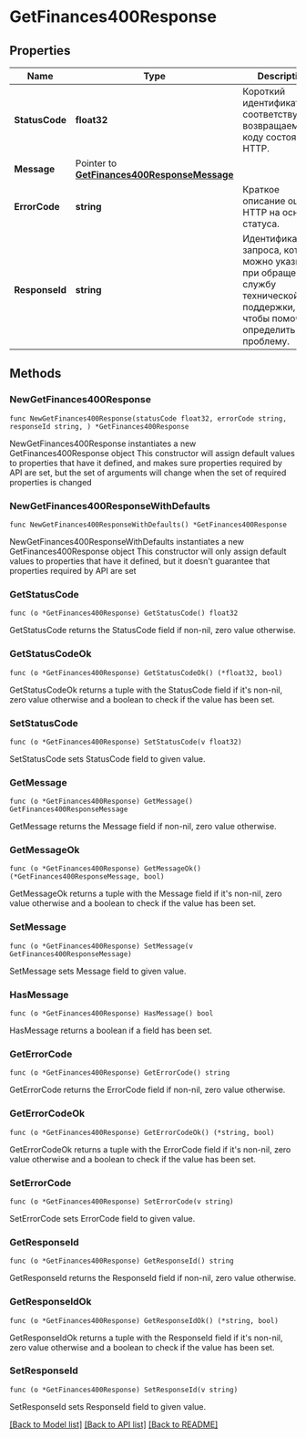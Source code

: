# GetFinances400Response

## Properties

Name | Type | Description | Notes
------------ | ------------- | ------------- | -------------
**StatusCode** | **float32** | Короткий идентификатор, соответствующий возвращаемому коду состояния HTTP. | 
**Message** | Pointer to [**GetFinances400ResponseMessage**](GetFinances400ResponseMessage.md) |  | [optional] 
**ErrorCode** | **string** | Краткое описание ошибки HTTP на основе статуса. | 
**ResponseId** | **string** | Идентификатор запроса, который можно указывать при обращении в службу технической поддержки, чтобы помочь определить проблему. | 

## Methods

### NewGetFinances400Response

`func NewGetFinances400Response(statusCode float32, errorCode string, responseId string, ) *GetFinances400Response`

NewGetFinances400Response instantiates a new GetFinances400Response object
This constructor will assign default values to properties that have it defined,
and makes sure properties required by API are set, but the set of arguments
will change when the set of required properties is changed

### NewGetFinances400ResponseWithDefaults

`func NewGetFinances400ResponseWithDefaults() *GetFinances400Response`

NewGetFinances400ResponseWithDefaults instantiates a new GetFinances400Response object
This constructor will only assign default values to properties that have it defined,
but it doesn't guarantee that properties required by API are set

### GetStatusCode

`func (o *GetFinances400Response) GetStatusCode() float32`

GetStatusCode returns the StatusCode field if non-nil, zero value otherwise.

### GetStatusCodeOk

`func (o *GetFinances400Response) GetStatusCodeOk() (*float32, bool)`

GetStatusCodeOk returns a tuple with the StatusCode field if it's non-nil, zero value otherwise
and a boolean to check if the value has been set.

### SetStatusCode

`func (o *GetFinances400Response) SetStatusCode(v float32)`

SetStatusCode sets StatusCode field to given value.


### GetMessage

`func (o *GetFinances400Response) GetMessage() GetFinances400ResponseMessage`

GetMessage returns the Message field if non-nil, zero value otherwise.

### GetMessageOk

`func (o *GetFinances400Response) GetMessageOk() (*GetFinances400ResponseMessage, bool)`

GetMessageOk returns a tuple with the Message field if it's non-nil, zero value otherwise
and a boolean to check if the value has been set.

### SetMessage

`func (o *GetFinances400Response) SetMessage(v GetFinances400ResponseMessage)`

SetMessage sets Message field to given value.

### HasMessage

`func (o *GetFinances400Response) HasMessage() bool`

HasMessage returns a boolean if a field has been set.

### GetErrorCode

`func (o *GetFinances400Response) GetErrorCode() string`

GetErrorCode returns the ErrorCode field if non-nil, zero value otherwise.

### GetErrorCodeOk

`func (o *GetFinances400Response) GetErrorCodeOk() (*string, bool)`

GetErrorCodeOk returns a tuple with the ErrorCode field if it's non-nil, zero value otherwise
and a boolean to check if the value has been set.

### SetErrorCode

`func (o *GetFinances400Response) SetErrorCode(v string)`

SetErrorCode sets ErrorCode field to given value.


### GetResponseId

`func (o *GetFinances400Response) GetResponseId() string`

GetResponseId returns the ResponseId field if non-nil, zero value otherwise.

### GetResponseIdOk

`func (o *GetFinances400Response) GetResponseIdOk() (*string, bool)`

GetResponseIdOk returns a tuple with the ResponseId field if it's non-nil, zero value otherwise
and a boolean to check if the value has been set.

### SetResponseId

`func (o *GetFinances400Response) SetResponseId(v string)`

SetResponseId sets ResponseId field to given value.



[[Back to Model list]](../README.md#documentation-for-models) [[Back to API list]](../README.md#documentation-for-api-endpoints) [[Back to README]](../README.md)


